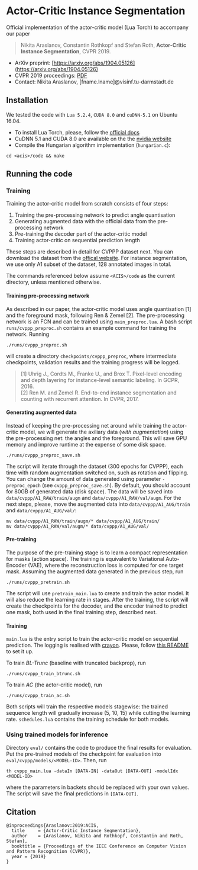 # Actor-Critic Instance Segmentation
Official implementation of the actor-critic model (Lua Torch) to accompany our paper

> Nikita Araslanov, Constantin Rothkopf and Stefan Roth, **Actor-Critic Instance Segmentation**, CVPR 2019.

- ArXiv preprint: [https://arxiv.org/abs/1904.05126](https://arxiv.org/abs/1904.05126)
- CVPR 2019 proceedings: [PDF](http://openaccess.thecvf.com/content_CVPR_2019/papers/Araslanov_Actor-Critic_Instance_Segmentation_CVPR_2019_paper.pdf)
- Contact: Nikita Araslanov, [fname.lname]@visinf.tu-darmstadt.de

## Installation
We tested the code with ```Lua 5.2.4```, ```CUDA 8.0``` and ```cuDNN-5.1``` on Ubuntu 16.04.
- To install Lua Torch, please, follow the [official docs](http://torch.ch/docs/getting-started.html#_)
- CuDNN 5.1 and CUDA 8.0 are available on the the [nvidia website](https://developer.nvidia.com)
- Compile the Hungarian algorithm implementation (```hungarian.c```):
```
cd <acis>/code && make
```

## Running the code
### Training
Training the actor-critic model from scratch consists of four steps:
1) Training the pre-processing network to predict angle quantisation
2) Generating augmented data with the official data from the pre-processing network
3) Pre-training the decoder part of the actor-critic model
4) Training actor-critic on sequential prediction length

These steps are described in detail for CVPPP dataset next. You can download the dataset from the [offical website](https://www.plant-phenotyping.org/datasets-download). For instance segmentation, we use only A1 subset of the dataset, 128 annotated images in total.

The commands referenced below assume ```<ACIS>/code``` as the current directory, unless mentioned otherwise.

#### Training pre-processing network
As described in our paper, the actor-critic model uses angle quantisation [1] and the foreground mask, following Ren & Zemel [2].
The pre-processing network is an FCN and can be trained using ```main_preproc.lua```.
A bash script ```runs/cvppp_preproc.sh``` contains an example command for training the network.
Running
```
./runs/cvppp_preproc.sh
```
will create a directory ```checkpoints/cvppp_preproc```, where intermediate checkpoints, validation results and the training progress will be logged.

> [1] Uhrig J., Cordts M., Franke U., and Brox T. Pixel-level encoding and depth layering for instance-level semantic
labeling. In GCPR, 2016.<br>
> [2] Ren M. and Zemel R. End-to-end instance segmentation and counting with recurrent attention. In CVPR, 2017.

#### Generating augmented data
Instead of keeping the pre-processing net around while training the actor-critic model, we will generate the axiliary data (*with augmentation*) using the pre-processing net: the angles and the foreground. This will save GPU memory and improve runtime at the expense of some disk space.
```
./runs/cvppp_preproc_save.sh
```
The script will iterate through the dataset (300 epochs for CVPPP), each time with random augmentation switched on, such as rotation and flipping. You can change the amount of data generated using parameter ```-preproc_epoch``` (see ```cvppp_preproc_save.sh```). 
By default, you should account for 80GB of generated data (disk space). The data will be saved into ```data/cvppp/A1_RAW/train/augm``` and ```data/cvppp/A1_RAW/val/augm```. For the next steps, please, move the augmented data into ```data/cvppp/A1_AUG/train``` and ```data/cvppp/A1_AUG/val/```:
```
mv data/cvppp/A1_RAW/train/augm/* data/cvppp/A1_AUG/train/
mv data/cvppp/A1_RAW/val/augm/* data/cvppp/A1_AUG/val/
```

#### Pre-training
The purpose of the pre-training stage is to learn a compact representation for masks (action space). The training is equivalent to Variational Auto-Encoder (VAE), where the reconstruction loss is computed for one target mask.
Assuming the augmented data generated in the previous step, run
```
./runs/cvppp_pretrain.sh
```
The script will use ```pretrain_main.lua``` to create and train the actor model. It will also reduce the learning rate in stages. After the training, the script will create the checkpoints for the decoder, and the encoder trained to predict one mask, both used in the final training step, described next.

#### Training
```main.lua``` is the entry script to train the actor-critic model on sequential prediction. The logging is realised with [crayon](https://github.com/torrvision/crayon). Please, follow [this README](https://github.com/arnike/acis_release/blob/master_release/code/README.md) to set it up.

To train *BL-Trunc* (baseline with truncated backprop), run
```
./runs/cvppp_train_btrunc.sh
```
To train *AC* (the actor-critic model), run
```
./runs/cvppp_train_ac.sh
```
Both scripts will train the respective models stagewise: the trained sequence length will gradually increase (5, 10, 15) while cutting the learning rate. ```schedules.lua``` contains the training schedule for both models.

### Using trained models for inference
Directory ```eval/``` contains the code to produce the final results for evaluation.
Put the pre-trained models of the checkpoint for evaluation into ```eval/cvppp/models/<MODEL-ID>```.
Then, run
```
th cvppp_main.lua -dataIn [DATA-IN] -dataOut [DATA-OUT] -modelIdx <MODEL-ID> 
```
where the parameters in backets should be replaced with your own values. The script will save the final predictions in ```[DATA-OUT]```.

## Citation
```
@inproceedings{Araslanov:2019:ACIS,
  title     = {Actor-Critic Instance Segmentation},
  author    = {Araslanov, Nikita and Rothkopf, Constantin and Roth, Stefan},
  booktitle = {Proceedings of the IEEE Conference on Computer Vision and Pattern Recognition (CVPR)},
  year = {2019}
}
```
